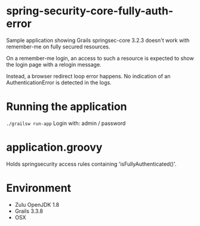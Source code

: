 # spring-security-core-fully-auth-error
Sample application showing Grails springsec-core 3.2.3 doesn't work with remember-me on fully secured resources.

On a remember-me login, an access to such a resource is expected to show the login page with a relogin message.

Instead, a browser redirect loop error happens. No indication of an AuthenticationError is detected in the logs.

# Running the application
```./grailsw run-app```
Login with: admin / password

# application.groovy
Holds springsecurity access rules containing 'isFullyAuthenticated()'. 

# Environment
* Zulu OpenJDK 1.8
* Grails 3.3.8
* OSX



